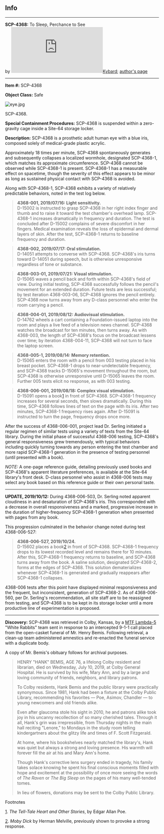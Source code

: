 Info
----

* * *

**SCP-4368:** To Sleep, Perchance to See  
by [![Kybard](http://www.wikidot.com/avatar.php?userid=5717239&amp;size=small&amp;timestamp=1599870350)](http://www.wikidot.com/user:info/kybard)[Kybard](http://www.wikidot.com/user:info/kybard); [author's page](/kybard)

* * *

**Item #:** SCP-4368

**Object Class:** Safe

![eye.jpg](http://scp-wiki.wdfiles.com/local--files/scp-4368/eye.jpg)

SCP-4368.

**Special Containment Procedures:** SCP-4368 is suspended within a zero-gravity cage inside a Site-64 storage locker.

**Description:** SCP-4368 is a prosthetic adult human eye with a blue iris, composed solely of medical-grade plastic acrylic.

Approximately 18 times per minute, SCP-4368 spontaneously generates and subsequently collapses a localized wormhole, designated SCP-4368-1, which matches its approximate circumference. SCP-4368 cannot be observed while SCP-4368-1 is present. SCP-4368-1 has a measurable effect on spacetime, though the severity of this effect appears to be minor as long as sustained physical contact with SCP-4368 is avoided.

Along with SCP-4368-1, SCP-4368 exhibits a variety of relatively predictable behaviors, noted in the test log below.

> **4368-001, 2019/07/16: Light sensitivity.**  
> D-15002 is instructed to grasp SCP-4368 in her right index finger and thumb and to raise it toward the test chamber's overhead lamp. SCP-4368-1 increases dramatically in frequency and duration. The test is concluded after D-15002 complains of severe discomfort in her fingers. Medical examination reveals the loss of epidermal and dermal layers of skin. After the test, SCP-4368-1 returns to baseline frequency and duration.

> **4368-002, 2019/07/17: Oral stimulation.**  
> D-14051 attempts to converse with SCP-4368. SCP-4368's iris turns toward D-14051 during speech, but is otherwise unresponsive regardless of tone or substance.

> **4368-003-01, 2019/07/21: Visual stimulation.**  
> D-15065 waves a pencil back and forth within SCP-4368's field of view. During initial testing, SCP-4368 successfully follows the pencil's movement for an extended duration. Future tests are less successful; by test iteration 4368-003-06, SCP-4368 ignores the pencil entirely. SCP-4368 now turns away from any D-class personnel who enter the room carrying a pencil.

> **4368-004-01, 2019/08/12: Audiovisual stimulation.**  
> D-14762 wheels a cart containing a Foundation-issued laptop into the room and plays a live feed of a television news channel. SCP-4368 watches the broadcast for ten minutes, then turns away. As with 4368-003, the length of SCP-4368's focus on the broadcast lessens over time; by iteration 4368-004-11, SCP-4368 will not turn to face the laptop screen.

> **4368-005-1, 2019/08/14: Memory retention.**  
> D-15065 enters the room with a pencil from 003 testing placed in his breast pocket. SCP-4368-1 drops to near-undetectable frequency, and SCP-4368 tracks D-15065's movement throughout the room, but SCP-4368 is otherwise unresponsive until D-15065 leaves the room. Further 005 tests elicit no response, as with 003 testing.

> **4368-006-001, 2019/08/18: Complex visual stimulation.**  
> D-15091 opens a book[1](javascript:;) in front of SCP-4368. SCP-4368-1 frequency increases for several seconds, then slows dramatically. During this time, SCP-4368 follows lines of text on the page with its iris. After two minutes, SCP-4368-1 frequency rises again. After D-15091 is instructed to turn the page, frequency drops once more.

After the success of 4368-006-001, project lead Dr. Serling initiated a regular regimen of similar tests using a variety of texts from the Site-64 library. During the initial phase of successful 4368-006 testing, SCP-4368's general responsiveness grew tremendously, with typical behaviors including quickly turning towards any person entering the test chamber and more rapid SCP-4368-1 generation in the presence of testing personnel (until presented with a book).

_NOTE:_ A one-page reference guide, detailing previously used books and SCP-4368's apparent literature preferences, is available at the Site-64 library's front desk. D-class personnel who assist in 4368-006 tests may select any book based on this reference guide or their own personal taste.

* * *

**UPDATE, 2019/10/12:** During 4368-006-503, Dr. Serling noted apparent cloudiness in and desaturation of SCP-4368's iris. This corresponded with a decrease in overall responsiveness and a marked, progressive increase in the duration of higher-frequency SCP-4368-1 generation when presented with pages from any book.

This progression culminated in the behavior change noted during test 4368-006-527:

> **4368-006-527, 2019/10/24.**  
> D-15602 places a book[2](javascript:;) in front of SCP-4368. SCP-4368-1 frequency drops to its lowest recorded level and remains there for 10 minutes. After this, SCP-4368-1 frequency returns to baseline, and SCP-4368 turns away from the book. A saline solution, designated SCP-4368-2, forms at the edges of SCP-4368. This solution dematerializes whenever SCP-4368-1 is generated and gradually reappears after SCP-4368-1 collapses.

4368-006 tests after this point have displayed minimal responsiveness and the frequent, but inconsistent, generation of SCP-4368-2. As of 4368-006-560, per Dr. Serling's recommendation, all site staff are to be reassigned from testing, and SCP-4368 is to be kept in its storage locker until a more productive line of experimentation is proposed.

* * *

**Discovery:** SCP-4368 was retrieved in Colby, Kansas, by a [MTF Lambda-5](/task-forces#lambda-5) "White Rabbits" team sent in response to an intercepted 9-1-1 call placed from the open-casket funeral of Mr. Henry Bemis. Following retrieval, a clean-up team administered amnestics and re-enacted the funeral service with a duplicate body.

A copy of Mr. Bemis's obituary follows for archival purposes.

> HENRY "HANK" BEMIS, AGE 76, a lifelong Colby resident and librarian, died on Wednesday, July 10, 2019, at Colby General Hospital. He is survived by his wife, Mary Ann, and by a large and loving community of friends, neighbors, and library patrons.
> 
> To Colby residents, Hank Bemis and the public library were practically synonymous. Since 1981, Hank had been a fixture at the Colby Public Library, recommending his favorites — Poe, Asimov, Chandler — to young newcomers and old friends alike.
> 
> Even after glaucoma stole his sight in 2010, he and patrons alike took joy in his uncanny recollection of so many cherished tales. Through it all, Hank's grin was irrepressible, from Thursday nights in the main hall reciting "Lenore," to Mondays in the study room telling kindergartners about the glitzy life and times of F. Scott Fitzgerald.
> 
> At home, where his bookshelves nearly matched the library's, Hank was quiet but always a strong and loving presence. His warmth will forever fill the air at his and Mary Ann's home.
> 
> Though Hank's corrective lens surgery ended in tragedy, his family takes solace knowing he spent his final conscious moments filled with hope and excitement at the possibility of once more seeing the words of _The Raven_ or _The Big Sleep_ on the pages of his many well-tended tomes.
> 
> In lieu of flowers, donations may be sent to the Colby Public Library.

Footnotes

[1](javascript:;). _The Tell-Tale Heart and Other Stories_, by Edgar Allan Poe.

[2](javascript:;). _Moby Dick_ by Herman Melville, previously shown to provoke a strong response.